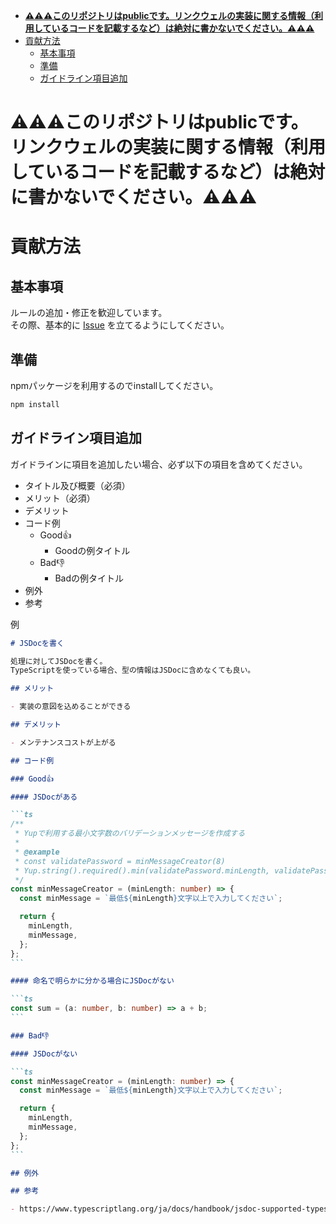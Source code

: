 <!-- START doctoc generated TOC please keep comment here to allow auto update -->
<!-- DON'T EDIT THIS SECTION, INSTEAD RE-RUN doctoc TO UPDATE -->

- [**⚠️⚠️⚠️このリポジトリはpublicです。リンクウェルの実装に関する情報（利用しているコードを記載するなど）は絶対に書かないでください。⚠️⚠️⚠️**](#%E3%81%93%E3%81%AE%E3%83%AA%E3%83%9D%E3%82%B8%E3%83%88%E3%83%AA%E3%81%AFpublic%E3%81%A7%E3%81%99%E3%83%AA%E3%83%B3%E3%82%AF%E3%82%A6%E3%82%A7%E3%83%AB%E3%81%AE%E5%AE%9F%E8%A3%85%E3%81%AB%E9%96%A2%E3%81%99%E3%82%8B%E6%83%85%E5%A0%B1%E5%88%A9%E7%94%A8%E3%81%97%E3%81%A6%E3%81%84%E3%82%8B%E3%82%B3%E3%83%BC%E3%83%89%E3%82%92%E8%A8%98%E8%BC%89%E3%81%99%E3%82%8B%E3%81%AA%E3%81%A9%E3%81%AF%E7%B5%B6%E5%AF%BE%E3%81%AB%E6%9B%B8%E3%81%8B%E3%81%AA%E3%81%84%E3%81%A7%E3%81%8F%E3%81%A0%E3%81%95%E3%81%84)
- [貢献方法](#%E8%B2%A2%E7%8C%AE%E6%96%B9%E6%B3%95)
  - [基本事項](#%E5%9F%BA%E6%9C%AC%E4%BA%8B%E9%A0%85)
  - [準備](#%E6%BA%96%E5%82%99)
  - [ガイドライン項目追加](#%E3%82%AC%E3%82%A4%E3%83%89%E3%83%A9%E3%82%A4%E3%83%B3%E9%A0%85%E7%9B%AE%E8%BF%BD%E5%8A%A0)

<!-- END doctoc generated TOC please keep comment here to allow auto update -->

# **⚠️⚠️⚠️このリポジトリはpublicです。リンクウェルの実装に関する情報（利用しているコードを記載するなど）は絶対に書かないでください。⚠️⚠️⚠️**

# 貢献方法

## 基本事項

ルールの追加・修正を歓迎しています。  
その際、基本的に [Issue](https://github.com/lincwell/frontend-coding-guideline/issues) を立てるようにしてください。

## 準備

npmパッケージを利用するのでinstallしてください。

```bash
npm install
```

## ガイドライン項目追加

ガイドラインに項目を追加したい場合、必ず以下の項目を含めてください。

- タイトル及び概要（必須）
- メリット（必須）
- デメリット
- コード例
  - Good👍
    - Goodの例タイトル
  - Bad👎
    - Badの例タイトル
- 例外
- 参考

例

````markdown
# JSDocを書く

処理に対してJSDocを書く。
TypeScriptを使っている場合、型の情報はJSDocに含めなくても良い。

## メリット

- 実装の意図を込めることができる

## デメリット

- メンテナンスコストが上がる

## コード例

### Good👍

#### JSDocがある

```ts
/**
 * Yupで利用する最小文字数のバリデーションメッセージを作成する
 *
 * @example
 * const validatePassword = minMessageCreator(8)
 * Yup.string().required().min(validatePassword.minLength, validatePassword.minMessage)
 */
const minMessageCreator = (minLength: number) => {
  const minMessage = `最低${minLength}文字以上で入力してください`;

  return {
    minLength,
    minMessage,
  };
};
```

#### 命名で明らかに分かる場合にJSDocがない

```ts
const sum = (a: number, b: number) => a + b;
```

### Bad👎

#### JSDocがない

```ts
const minMessageCreator = (minLength: number) => {
  const minMessage = `最低${minLength}文字以上で入力してください`;

  return {
    minLength,
    minMessage,
  };
};
```

## 例外

## 参考

- https://www.typescriptlang.org/ja/docs/handbook/jsdoc-supported-types.html
````
